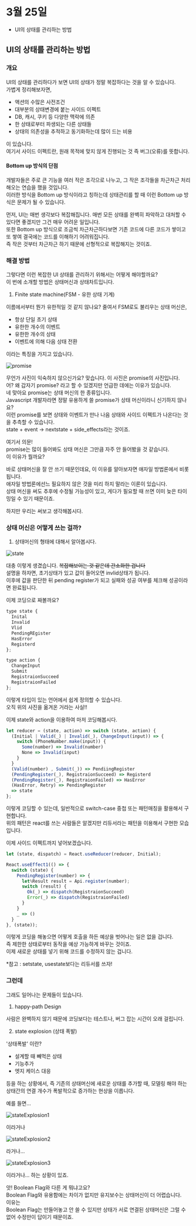 # 3월 25일

- UI의 상태를 관리하는 방법

## UI의 상태를 관리하는 방법

### 개요

UI의 상태를 관리하다가 보면 UI의 상태가 정말 복잡하다는 것을 알 수 있습니다.  
가볍게 정리해보자면,

- 액션의 수많은 사전조건
- 대부분의 상태변경에 붙는 사이드 이펙트
- DB, 캐시, 쿠키 등 다양한 맥락에 의존
- 한 상태로부터 파생되는 다른 상태들
- 상태의 의존성을 추적하고 동기화하는데 많이 드는 비용

이 있습니다.  
여기서 사이드 이펙트란, 원래 목적에 맞지 않게 진행되는 것 즉 버그(오류)를 뜻합니다.

#### Bottom up 방식의 단점

개발자들은 주로 큰 기능을 여러 작은 조각으로 나누고, 그 작은 조각들을 차근차근 처리해오는 연습을 했을 것입니다.  
이러한 방식을 Bottom up 방식이라고 칭하는데 상태관리를 할 때 이런 Bottom up 방식은 문제가 될 수 있습니다.

먼저, UI는 매번 생각보다 복잡해집니다. 매번 모든 상태를 완벽히 파악하고 대처할 수 있다면 좋겠지만 그건 매우 어려운 일입니다.  
또한 Bottom up 방식으로 조금씩 차근차근하다보면 기존 코드에 다른 코드가 쌓이고 또 쌓여 결국에는 코드를 이해하기 어려워집니다.  
즉 작은 것부터 차근차근 하기 때문에 선형적으로 복잡해지는 것이죠.

### 해결 방법

그렇다면 이런 복잡한 UI 상태를 관리하기 위해서는 어떻게 해야할까요?  
이 번에 소개할 방법은 상태머신과 상태차트입니다.

1. Finite state machine(FSM - 유한 상태 기계)

이름에서부터 뭔가 유한적일 것 같지 않나요? 줄여서 FSM로도 불리우는 상태 머신은,

- 항상 단일 초기 상태
- 유한한 개수의 이벤트
- 유한한 개수의 상태
- 이벤트에 의해 다음 상태 전환

이라는 특징을 가지고 있습니다.

![promise](promise.png)

무언가 사진이 익숙하지 않으신가요? 맞습니다. 이 사진은 promise의 사진입니다.  
어? 왜 갑자기 promise? 라고 할 수 있겠지만 언급한 데에는 이유가 있습니다.  
네 맞아요 promise는 상태 머신의 한 종류입니다.  
Javascript 개발자라면 정말 유용하게 쓸 promise가 상태 머신이라니 신기하지 않나요?  
이런 promise를 보면 상태와 이벤트가 만나 나음 상태와 사이드 이펙트가 나온다는 것을 추측할 수 있습니다.  
state + event -> nextstate + side_effects라는 것이죠.

여기서 의문!  
promise는 많이 들어봐도 상태 머신은 그만큼 자주 안 들어봤을 것 같습니다.  
이 이유가 뭘까요?

바로 상태머신을 잘 안 쓰기 때문인데요, 이 이유를 알아보자면 애자일 방법론에서 비롯됩니다.  
애자일 방법론에선느 필요하지 않은 것을 미리 하지 말라는 이론이 있습니다.  
상태 머신을 써도 추후에 수정될 가능성이 있고, 게다가 필요할 때 쓰면 이미 늦은 타이밍일 수 있기 때문이죠.

하지만 우리는 써보고 생각해봅시다.

### 상태 머신은 어떻게 쓰는 걸까?

1. 상태머신의 형태에 대해서 알아봅시다.

![state](state.png)

대충 이렇게 생겼습니다. ~~복잡해보이는 것 같은데 간소화한 겁니다~~  
설명을 하자면, 초기상태가 있고 값이 들어오면 invlid상태가 됩니다.  
이후에 값을 판단한 뒤 pending register가 되고 실패와 성공 여부를 체크해 성공이라면 완료됩니다.

이제 코딩으로 짜볼까요?

```js
type state {
  Inital
  Invalid
  Vlid
  PendingREgister
  HasError
  Registerd
};

type action {
  ChangeInput
  Submit
  RegistraionSucceed
  RegistraionFailed
};
```

이렇게 타입이 있는 언어에서 쉽게 정의할 수 있습니다.  
오직 위의 사진을 옮겨온 거라는 사실!!

이제 state와 action을 이용하여 마저 코딩해봅시다.

```js
let reducer = (state, action) => switch (state, action) {
  (Initial | Valid(_) | Invalid(_), ChangeInput(input)) => {
    switch (PhoneNumber.make(input)) {
      Some(number) => Invalid(number)
      None => Invalid(input)
    }
  }
  (Valid(number) , Submit(_)) => PendiingRegister
  (PendingRegister(_), RegistraionSucceed) => Registerd
  (PendingRegister(_), RegistraionFailed) => HasError
  (HasError, Retry) => PendingRegister
  => state
};
```

이렇게 코딩할 수 있는데, 일반적으로 switch-case 중첩 또는 패턴매칭을 활용해서 구현합니다.  
위의 패턴은 react를 쓰는 사람들은 알겠지만 리듀서라는 패턴을 이용해서 구현한 모습입니다.

이제 사이드 이펙트까지 넣어보겠습니다.

```js
let (state, dispatch) = React.useReducer(reducer, Initial);

React.useEffect1(() => {
  switch (state) {
    PendingRegister(number) => {
      let%Result result = Api.register(number);
      switch (result) {
        Ok(_) => dispatch(RegistraionSucceed)
        Error(_) => dispatch(RegistraionFailed)
      }
    }
    _ => ()
  }
}, (state));
```

이렇게 코딩을 해놓으면 어떻게 호출을 하든 예상을 벗어나는 일은 없을 겁니다.  
즉 제한한 상태로부터 동작을 예상 가능하게 바꾸는 것이죠.  
이제 새로운 상태를 넣기 위해 코드를 수정하지 않는 겁니다.

\*참고 : setstate, usestate보다는 리듀서를 쓰자!

### 그런데

그래도 일어나는 문제들이 있습니다.

1. happy-path Design

사람은 완벽하지 않기 때문에 코딩보다는 테스트나, 버그 잡는 시간이 오래 걸립니다.

2. state explosion (상태 폭발)

'상태폭발' 이란?

- 설계할 때 빼먹은 상태
- 기능추가
- 엣지 케이스 대응

등을 하는 상황에서, 즉 기존의 상태머신에 새로운 상태를 추가할 때, 모델링 해야 하는 상태간의 연결 개수가 폭발적으로 증가하는 현상을 이릅니다.

예를 들면...

![stateExplosion1](stateex1.png)

이라거나

![stateExplosion2](stateex2.png)

라거나...

![stateExplosion3](stateex3.png)

이라거나... 하는 상황이 있죠.

앗! Boolean Flag와 다른 게 뭐냐고요?  
Boolean Flag와 유용함에는 차이가 없지만 유지보수는 상태머신이 더 어렵습니다.  
이유는  
Boolean Flag는 만들어놓고 안 쓸 수 있지만 상태가 서로 연결된 상태머신은 그럴 수 없어 수정만이 답이기 때문이죠.
